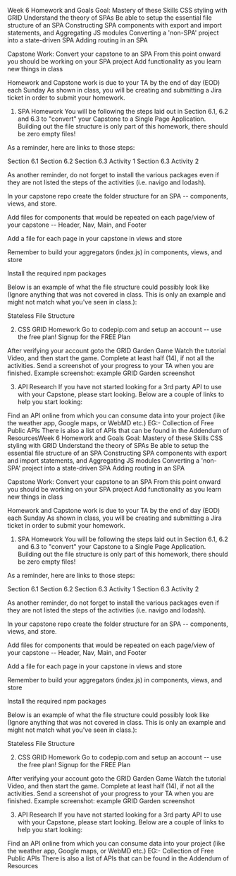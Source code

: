 Week 6 Homework and Goals
Goal: Mastery of these Skills
CSS styling with GRID
Understand the theory of SPAs
Be able to setup the essential file structure of an SPA
Constructing SPA components with export and import statements, and Aggregating JS modules
Converting a 'non-SPA' project into a state-driven SPA
Adding routing in an SPA

Capstone Work:
Convert your capstone to an SPA
From this point onward you should be working on your SPA project
Add functionality as you learn new things in class


Homework and Capstone work is due to your TA by the end of day (EOD) each Sunday
As shown in class, you will be creating and submitting a Jira ticket in order to submit your homework.


1. SPA Homework
You will be following the steps laid out in Section 6.1, 6.2 and 6.3 to "convert" your Capstone to a Single Page Application. Building out the file structure is only part of this homework, there should be zero empty files!

As a reminder, here are links to those steps:

Section 6.1 Section 6.2 Section 6.3 Activity 1 Section 6.3 Activity 2

As another reminder, do not forget to install the various packages even if they are not listed the steps of the activities (i.e. navigo and lodash).

In your capstone repo create the folder structure for an SPA -- components, views, and store.

Add files for components that would be repeated on each page/view of your capstone -- Header, Nav, Main, and Footer

Add a file for each page in your capstone in views and store

Remember to build your aggregators (index.js) in components, views, and store

Install the required npm packages

Below is an example of what the file structure could possibly look like (Ignore anything that was not covered in class. This is only an example and might not match what you've seen in class.):

Stateless File Structure

2. CSS GRID Homework
Go to codepip.com and setup an account -- use the free plan!
Signup for the FREE Plan

After verifying your account goto the GRID Garden Game
Watch the tutorial Video, and then start the game.
Complete at least half (14), if not all the activities.
Send a screenshot of your progress to your TA when you are finished.
Example screenshot:
example GRID Garden screenshot

3. API Research
If you have not started looking for a 3rd party API to use with your Capstone, please start looking. Below are a couple of links to help you start looking:

Find an API online from which you can consume data into your project (like the weather app, Google maps, or WebMD etc.) EG:- Collection of Free Public APIs
There is also a list of APIs that can be found in the Addendum of ResourcesWeek 6 Homework and Goals
Goal: Mastery of these Skills
CSS styling with GRID
Understand the theory of SPAs
Be able to setup the essential file structure of an SPA
Constructing SPA components with export and import statements, and Aggregating JS modules
Converting a 'non-SPA' project into a state-driven SPA
Adding routing in an SPA

Capstone Work:
Convert your capstone to an SPA
From this point onward you should be working on your SPA project
Add functionality as you learn new things in class


Homework and Capstone work is due to your TA by the end of day (EOD) each Sunday
As shown in class, you will be creating and submitting a Jira ticket in order to submit your homework.


1. SPA Homework
You will be following the steps laid out in Section 6.1, 6.2 and 6.3 to "convert" your Capstone to a Single Page Application. Building out the file structure is only part of this homework, there should be zero empty files!

As a reminder, here are links to those steps:

Section 6.1 Section 6.2 Section 6.3 Activity 1 Section 6.3 Activity 2

As another reminder, do not forget to install the various packages even if they are not listed the steps of the activities (i.e. navigo and lodash).

In your capstone repo create the folder structure for an SPA -- components, views, and store.

Add files for components that would be repeated on each page/view of your capstone -- Header, Nav, Main, and Footer

Add a file for each page in your capstone in views and store

Remember to build your aggregators (index.js) in components, views, and store

Install the required npm packages

Below is an example of what the file structure could possibly look like (Ignore anything that was not covered in class. This is only an example and might not match what you've seen in class.):

Stateless File Structure

2. CSS GRID Homework
Go to codepip.com and setup an account -- use the free plan!
Signup for the FREE Plan

After verifying your account goto the GRID Garden Game
Watch the tutorial Video, and then start the game.
Complete at least half (14), if not all the activities.
Send a screenshot of your progress to your TA when you are finished.
Example screenshot:
example GRID Garden screenshot

3. API Research
If you have not started looking for a 3rd party API to use with your Capstone, please start looking. Below are a couple of links to help you start looking:

Find an API online from which you can consume data into your project (like the weather app, Google maps, or WebMD etc.) EG:- Collection of Free Public APIs
There is also a list of APIs that can be found in the Addendum of Resources
